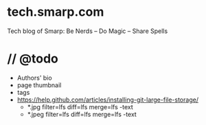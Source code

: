 # tech.smarp.com

Tech blog of Smarp: Be Nerds – Do Magic – Share Spells

# // @todo

-   Authors' bio
-   page thumbnail
-   tags
-   <https://help.github.com/articles/installing-git-large-file-storage/>
    -   \*.jpg filter=lfs diff=lfs merge=lfs -text
    -   \*.jpeg filter=lfs diff=lfs merge=lfs -text
